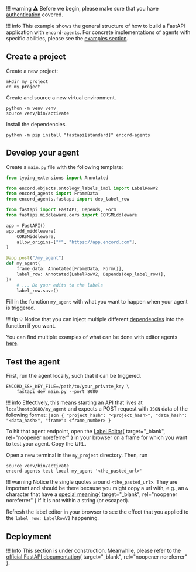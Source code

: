 !!! warning
    ⚠️ Before we begin, please make sure that you have [authentication](../authentication.md) covered.

!!! info
    This example shows the general structure of how to build a FastAPI application with `encord-agents`.
    For concrete implementations of agents with specific abilities, please see the [examples section](examples/index.md).

## Create a project

Create a new project:

```shell
mkdir my_project
cd my_project
```

Create and source a new virtual environment.

```
python -m venv venv
source venv/bin/activate
```

Install the dependencies.

```shell
python -m pip install "fastapi[standard]" encord-agents
```

## Develop your agent

Create a `main.py` file with the following template:

```python title="main.py"
from typing_extensions import Annotated

from encord.objects.ontology_labels_impl import LabelRowV2
from encord_agents import FrameData
from encord_agents.fastapi import dep_label_row

from fastapi import FastAPI, Depends, Form
from fastapi.middleware.cors import CORSMiddleware

app = FastAPI()
app.add_middleware(
    CORSMiddleware,
    allow_origins=["*", "https://app.encord.com"],
)

@app.post("/my_agent")
def my_agent(
    frame_data: Annotated[FrameData, Form()],
    label_row: Annotated[LabelRowV2, Depends(dep_label_row)],
):
    # ... Do your edits to the labels
    label_row.save()
```

Fill in the function `my_agent` with what you want to happen when your agent is triggered.

!!! tip
    💡 Notice that you can inject multiple different [dependencies](../reference/editor_agents.md#encord_agents.fastapi.dependencies) into the function if you want.

You can find multiple examples of what can be done with editor agents [here](../editor_agents/examples/index.md).

## Test the agent

First, run the agent locally, such that it can be triggered.

```shell
ENCORD_SSH_KEY_FILE=/path/to/your_private_key \
    fastapi dev main.py --port 8080
```

!!! info
    Effectively, this means starting an API that lives at `localhost:8080/my_agent` and expects a POST request with `JSON` data of the following format:
    ```json
    {
        "project_hash": "<project_hash>",
        "data_hash": "<data_hash>",
        "frame": <frame_number>
    }
    ```

To hit that agent endpoint, open the [Label Editor](https://docs.encord.com/platform-documentation/Annotate/annotate-label-editor){ target="\_blank", rel="noopener noreferrer" } in your browser on a frame for which you want to test your agent. Copy the URL.

Open a new terminal in the `my_project` directory.
Then, run

```shell
source venv/bin/activate
encord-agents test local my_agent '<the_pasted_url>'
```

!!! warning
    Notice the single quotes around `<the_pasted_url>`. They are important and should be there because you might copy a url with, e.g., an `&` character that have a [special meaning](https://www.howtogeek.com/439199/15-special-characters-you-need-to-know-for-bash/#amp-background-process){ target="_blank", rel="noopener noreferrer" } if it is not within a string (or escaped).

Refresh the label editor in your browser to see the effect that you applied to the `label_row: LabelRowV2` happening.

## Deployment

!!! Info
    This section is under construction.
Meanwhile, please refer to the [official FastAPI documentation](https://fastapi.tiangolo.com/deployment/){ target="\_blank", rel="noopener noreferrer" }.
